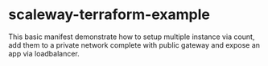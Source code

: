 scaleway-terraform-example
==========================

This basic manifest demonstrate how to setup multiple instance via count, add them to a private network complete with public gateway and expose an app via loadbalancer.
